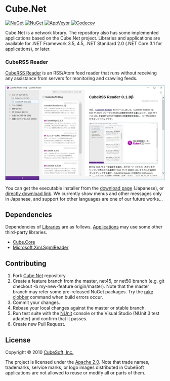 Cube.Net
====

[![NuGet](https://img.shields.io/nuget/v/Cube.Net.svg?label=net)](https://www.nuget.org/packages/Cube.Net/)
[![NuGet](https://img.shields.io/nuget/v/Cube.Net.Rss.svg?label=rss)](https://www.nuget.org/packages/Cube.Net.Rss/)
[![AppVeyor](https://img.shields.io/appveyor/ci/clown/cube-net/master.svg?label=master&logo=appveyor)](https://ci.appveyor.com/project/clown/cube-net)
[![Codecov](https://codecov.io/gh/cube-soft/Cube.Net/branch/master/graph/badge.svg)](https://codecov.io/gh/cube-soft/Cube.Net)

Cube.Net is a network library.
The repository also has some implemented applications based on the Cube.Net project.
Libraries and applications are available for .NET Framework 3.5, 4.5, .NET Standard 2.0 (.NET Core 3.1 for applications), or later.

### CubeRSS Reader

[CubeRSS Reader](https://github.com/cube-soft/Cube.Net/blob/master/Applications/Rss) is an RSS/Atom feed reader that runs without receiving any assistance from servers for monitoring and crawling feeds.

![Screenshot](https://github.com/cube-soft/Cube.Net/blob/master/Applications/Rss/Overview.png?raw=true)

You can get the executable installer from the [download page](https://www.cube-soft.jp/cuberssreader/index.php) (Japanese), or [directly download link](https://www.cube-soft.jp/cuberssreader/dl.php).
We currently show menus and other messages only in Japanese, and support for other languages are one of our future works...

## Dependencies

Dependencies of [Libraries](https://github.com/cube-soft/Cube.Net/blob/master/Libraries) are as follows. [Applications](https://github.com/cube-soft/Cube.Net/blob/master/Applications) may use some other third-party libraries.

* [Cube.Core](https://github.com/cube-soft/Cube.Core)
* [Microsoft.Xml.SgmlReader](https://www.nuget.org/packages/Microsoft.Xml.SgmlReader/)

## Contributing

1. Fork [Cube.Net](https://github.com/cube-soft/Cube.Net/fork) repository.
2. Create a feature branch from the master, net45, or net50 branch (e.g. git checkout -b my-new-feature origin/master). Note that the master branch may refer some pre-released NuGet packages. Try the [rake clobber](https://github.com/cube-soft/Cube.Net/blob/master/Rakefile) command when build errors occur.
3. Commit your changes.
4. Rebase your local changes against the master or stable branch.
5. Run test suite with the [NUnit](https://nunit.org/) console or the Visual Studio (NUnit 3 test adapter) and confirm that it passes.
6. Create new Pull Request.

## License

Copyright © 2010 [CubeSoft, Inc.](https://www.cube-soft.jp/)

The project is licensed under the [Apache 2.0](https://github.com/cube-soft/Cube.Net/blob/master/License.txt).
Note that trade names, trademarks, service marks, or logo images distributed in CubeSoft applications are not allowed to reuse or modify all or parts of them.